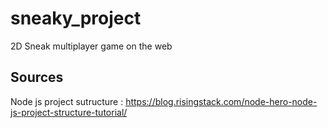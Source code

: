 # sneaky_project
2D Sneak multiplayer game on the web

## Sources

Node js project sutructure : https://blog.risingstack.com/node-hero-node-js-project-structure-tutorial/
